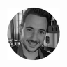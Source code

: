 <p align="center">
  <img alt="Profile Pic" src="./public/main-profile-pic.png" width="120" />
</p>
